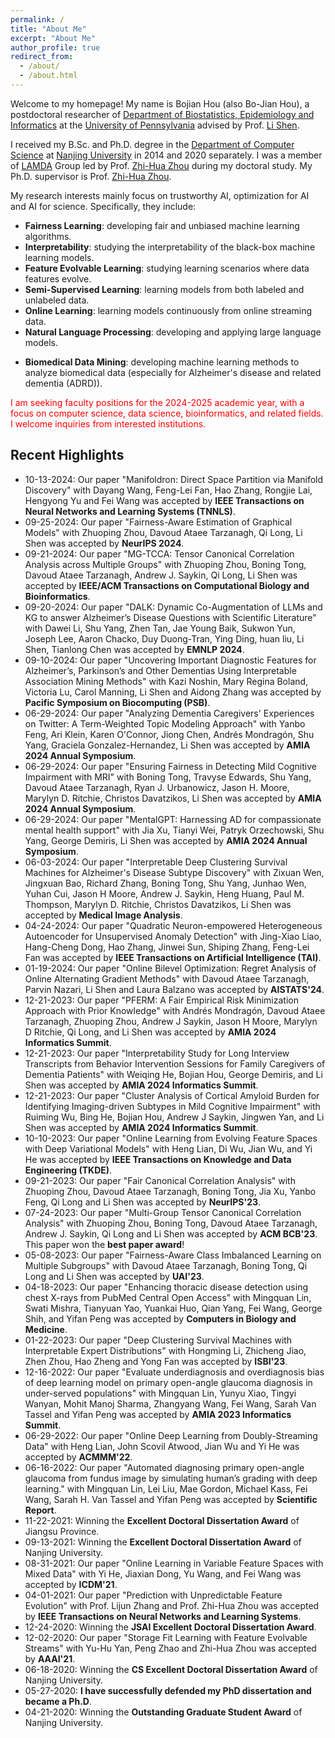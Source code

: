```yaml
---
permalink: /
title: "About Me"
excerpt: "About Me"
author_profile: true
redirect_from: 
  - /about/
  - /about.html
---
```


Welcome to my homepage! My name is Bojian Hou (also Bo-Jian Hou), a postdoctoral researcher of [Department of Biostatistics, Epidemiology and Informatics](https://www.dbei.med.upenn.edu/) at the [University of Pennsylvania](https://www.upenn.edu/) advised by Prof. [Li Shen](https://www.dbei.med.upenn.edu/bio/li-shen-phd-faimbe).

<!-- Before that, I was a postdoctoral associate in the [Department of Poplulation Health and Science](https://phs.weill.cornell.edu/) at [Cornell University](https://www.cornell.edu/), advised by Prof. [Fei Wang](https://wcm-wanglab.github.io/). --> 

<!--[CBICA](https://www.med.upenn.edu/cbica/) (The Center for Biomedical Image Computing and Analytics) at the [University of Pennsylvania](https://www.upenn.edu/) advised by Prof. [Yong Fan](https://www.med.upenn.edu/cbica/abili/yfan.html). -->

I received my B.Sc. and Ph.D. degree in the [Department of Computer Science](https://cs.nju.edu.cn/) at [Nanjing University](https://www.nju.edu.cn/) in 2014 and 2020 separately. I was a member of [LAMDA](https://www.lamda.nju.edu.cn/MainPage.ashx) Group led by Prof. [Zhi-Hua Zhou](https://cs.nju.edu.cn/zhouzh/) during my doctoral study. My Ph.D. supervisor is Prof. [Zhi-Hua Zhou](https://cs.nju.edu.cn/zhouzh/).

My research interests mainly focus on trustworthy AI, optimization for AI and AI for science. Specifically, they include:
<!-- I have broad interests in machine learning and data mining, and their potential applications to
biomedical data including:  -->

<!--such as medical images, medical literature, and electronic health records (EHR). -->

<!-- During my doctoral studies, I developed a novel learning scenario known as feature evolvable learning,
where data features would evolve in an open and dynamic environment. The goal was to keep optimal
online learning performance in dynamic feature space. I also studied semi-supervised learning and
interpretability problems, such as storage-fit learning with unlabeled data and learning the interpretable
structure from RNNs, respectively.

At my postdoctoral position, I mainly conducted multimodal survival analysis for medical images and
clinical data, built natural language processing models to do medical literature mining, and investigated
the potential issues of the interpretability methodologies for medical data. -->

<!-- I have broad interest in machine learning, data mining and their potential applications to biomedical data. During my doctoral study, my main research direction is **feature evolvable learning** which is a novel learning scenario where data features would evolve in open and dynamic environment. I developed a series of algorithms that can effectively deal with this scenario with theoretical guarantees. I am also interested in -->
<!-- In summary, my research interests include: -->
- **Fairness Learning**: developing fair and unbiased machine learning algorithms.
- **Interpretability**: studying the interpretability of the black-box machine learning models.
- **Feature Evolvable Learning**: studying learning scenarios where data features evolve.
- **Semi-Supervised Learning**: learning models from both labeled and unlabeled data.
- **Online Learning**: learning models continuously from online streaming data.
- **Natural Language Processing**: developing and applying large language models.
<!-- - **Deep Learning**: using deep neural networks to handle complex spatial and temporal data. -->
- **Biomedical Data Mining**: developing machine learning methods to analyze biomedical data (especially for Alzheimer's disease and related dementia (ADRD)).

<span style="color:red">I am seeking faculty positions for the 2024-2025 academic year, with a focus on computer science, data science, bioinformatics, and related fields. I welcome inquiries from interested institutions.</span>
<!-- - **Learnware**: towards reusable, evolvable and comprehensible machine learning models. -->

<!-- I will use my expertise of machine learning to do research on biomedical image analysis and survival analysis in the future. -->


Recent Highlights
------
- 10-13-2024: Our paper "Manifoldron: Direct Space Partition via Manifold Discovery" with Dayang Wang, Feng-Lei Fan, Hao Zhang, Rongjie Lai, Hengyong Yu and Fei Wang was accepted by **IEEE Transactions on Neural Networks and Learning Systems (TNNLS)**.
- 09-25-2024: Our paper "Fairness-Aware Estimation of Graphical Models" with Zhuoping Zhou, Davoud Ataee Tarzanagh, Qi Long, Li Shen was accepted by **NeurIPS 2024**.
- 09-21-2024: Our paper "MG-TCCA: Tensor Canonical Correlation Analysis across Multiple Groups" with Zhuoping Zhou, Boning Tong, Davoud Ataee Tarzanagh, Andrew J. Saykin, Qi Long, Li Shen was accepted by **IEEE/ACM Transactions on Computational Biology and Bioinformatics**.
- 09-20-2024: Our paper "DALK: Dynamic Co-Augmentation of LLMs and KG to answer Alzheimer’s Disease Questions with Scientific Literature" with Dawei Li, Shu Yang, Zhen Tan, Jae Young Baik, Sukwon Yun, Joseph Lee, Aaron Chacko, Duy Duong-Tran, Ying Ding, huan liu, Li Shen, Tianlong Chen was accepted by **EMNLP 2024**.
- 09-10-2024: Our paper "Uncovering Important Diagnostic Features for Alzheimer’s, Parkinson’s and Other Dementias Using Interpretable Association Mining Methods" with Kazi Noshin, Mary Regina Boland, Victoria Lu, Carol Manning, Li Shen and Aidong Zhang was accepted by **Pacific Symposium on Biocomputing (PSB)**.
- 06-29-2024: Our paper "Analyzing Dementia Caregivers' Experiences on Twitter: A Term-Weighted Topic Modeling Approach" with Yanbo Feng, Ari Klein, Karen O'Connor, Jiong Chen, Andrés Mondragón, Shu Yang, Graciela Gonzalez-Hernandez, Li Shen was accepted by **AMIA 2024 Annual Symposium**.
- 06-29-2024: Our paper "Ensuring Fairness in Detecting Mild Cognitive Impairment with MRI" with Boning Tong, Travyse Edwards, Shu Yang, Davoud Ataee Tarzanagh, Ryan J. Urbanowicz, Jason H. Moore, Marylyn D. Ritchie, Christos Davatzikos, Li Shen was accepted by **AMIA 2024 Annual Symposium**.
- 06-29-2024: Our paper "MentalGPT: Harnessing AD for compassionate mental health support" with Jia Xu, Tianyi Wei, Patryk Orzechowski, Shu Yang, George Demiris, Li Shen was accepted by **AMIA 2024 Annual Symposium**.
- 06-03-2024: Our paper "Interpretable Deep Clustering Survival Machines for Alzheimer's Disease Subtype Discovery" with Zixuan Wen, Jingxuan Bao, Richard Zhang, Boning Tong, Shu Yang, Junhao Wen, Yuhan Cui, Jason H Moore, Andrew J. Saykin, Heng Huang, Paul M. Thompson, Marylyn D. Ritchie, Christos Davatzikos, Li Shen was accepted by **Medical Image Analysis**.
- 04-24-2024: Our paper "Quadratic Neuron-empowered Heterogeneous Autoencoder for Unsupervised Anomaly Detection" with Jing-Xiao Liao, Hang-Cheng Dong, Hao Zhang, Jinwei Sun, Shiping Zhang, Feng-Lei Fan was accepted by **IEEE Transactions on Artificial Intelligence (TAI)**.
- 01-19-2024: Our paper "Online Bilevel Optimization: Regret Analysis of Online Alternating Gradient Methods" with Davoud Ataee Tarzanagh, Parvin Nazari, Li Shen and Laura Balzano was accepted by **AISTATS'24**.
- 12-21-2023: Our paper "PFERM: A Fair Empirical Risk Minimization Approach with Prior Knowledge" with Andrés Mondragón, Davoud Ataee Tarzanagh, Zhuoping Zhou, Andrew J Saykin, Jason H Moore, Marylyn D Ritchie, Qi Long, and Li Shen was accepted by **AMIA 2024 Informatics Summit**.
- 12-21-2023: Our paper "Interpretability Study for Long Interview Transcripts from Behavior Intervention Sessions for Family Caregivers of Dementia Patients" with Weiqing He, Bojian Hou, George Demiris, and Li Shen was accepted by **AMIA 2024 Informatics Summit**.
- 12-21-2023: Our paper "Cluster Analysis of Cortical Amyloid Burden for Identifying Imaging-driven Subtypes in Mild Cognitive Impairment" with Ruiming Wu, Bing He, Bojian Hou, Andrew J Saykin, Jingwen Yan, and Li Shen was accepted by **AMIA 2024 Informatics Summit**.
- 10-10-2023: Our paper "Online Learning from Evolving Feature Spaces with Deep Variational Models" with Heng Lian, Di Wu, Jian Wu, and Yi He was accepted by **IEEE Transactions on Knowledge and Data Engineering (TKDE)**.
- 09-21-2023: Our paper "Fair Canonical Correlation Analysis" with Zhuoping Zhou, Davoud Ataee Tarzanagh, Boning Tong, Jia Xu, Yanbo Feng, Qi Long and Li Shen was accepted by **NeurIPS'23**.
- 07-24-2023: Our paper "Multi-Group Tensor Canonical Correlation Analysis" with Zhuoping Zhou, Boning Tong, Davoud Ataee Tarzanagh, Andrew J. Saykin, Qi Long and Li Shen was accepted by **ACM BCB'23**. This paper won the **best paper award**!
- 05-08-2023: Our paper "Fairness-Aware Class Imbalanced Learning on Multiple Subgroups" with Davoud Ataee Tarzanagh, Boning Tong, Qi Long and Li Shen was accepted by **UAI'23**.
- 04-18-2023: Our paper "Enhancing thoracic disease detection using chest X-rays from PubMed Central Open Access" with Mingquan Lin, Swati Mishra, Tianyuan Yao, Yuankai Huo, Qian Yang, Fei Wang, George Shih, and Yifan Peng was accepted by **Computers in Biology and Medicine**.
- 01-22-2023: Our paper "Deep Clustering Survival Machines with Interpretable Expert Distributions" with Hongming Li, Zhicheng Jiao, Zhen Zhou, Hao Zheng and Yong Fan was accepted by **ISBI'23**.
- 12-16-2022: Our paper "Evaluate underdiagnosis and overdiagnosis bias of deep learning model on primary open-angle glaucoma diagnosis in under-served populations" with Mingquan Lin, Yunyu Xiao, Tingyi Wanyan, Mohit Manoj Sharma, Zhangyang Wang, Fei Wang, Sarah Van Tassel and Yifan Peng was accepted by **AMIA 2023 Informatics Summit**.
- 06-29-2022: Our paper "Online Deep Learning from Doubly-Streaming Data" with Heng Lian, John Scovil Atwood, Jian Wu and Yi He was accepted by **ACMMM'22**.
- 06-16-2022: Our paper "Automated diagnosing primary open-angle glaucoma from fundus image by simulating human’s grading with deep learning." with Mingquan Lin, Lei Liu, Mae Gordon, Michael Kass, Fei Wang, Sarah H. Van Tassel and Yifan Peng was accepted by **Scientific Report**.
- 11-22-2021: Winning the **Excellent Doctoral Dissertation Award** of Jiangsu Province.
- 09-13-2021: Winning the **Excellent Doctoral Dissertation Award** of Nanjing University.
- 08-31-2021: Our paper "Online Learning in Variable Feature Spaces with Mixed Data" with Yi He, Jiaxian Dong, Yu Wang, and Fei Wang was accepted by **ICDM'21**.
- 04-01-2021: Our paper "Prediction with Unpredictable Feature Evolution" with Prof. Lijun Zhang and Prof. Zhi-Hua Zhou was accepted by **IEEE Transactions on Neural Networks and Learning Systems**.
- 12-24-2020: Winning the **JSAI Excellent Doctoral Dissertation Award**. 
- 12-02-2020: Our paper "Storage Fit Learning with Feature Evolvable Streams" with Yu-Hu Yan, Peng Zhao and Zhi-Hua Zhou was accepted by **AAAI'21**.
- 06-18-2020: Winning the **CS Excellent Doctoral Dissertation Award** of Nanjing University.
- 05-27-2020: **I have successfully defended my PhD dissertation and became a Ph.D**.
- 04-21-2020: Winning the **Outstanding Graduate Student Award** of Nanjing University.
